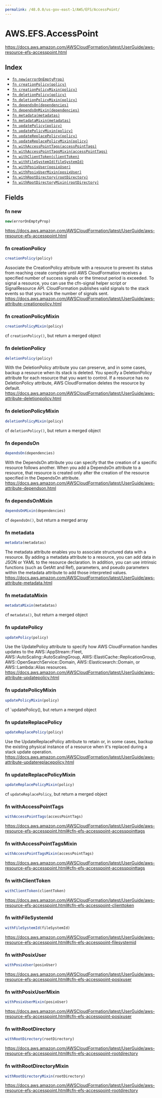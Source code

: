 ```yaml
---
permalink: /48.0.0/us-gov-east-1/AWS/EFS/AccessPoint/
---
```


# AWS.EFS.AccessPoint

https://docs.aws.amazon.com/AWSCloudFormation/latest/UserGuide/aws-resource-efs-accesspoint.html

## Index

* [`fn new(errorOnEmptyProp)`](#fn-new)
* [`fn creationPolicy(policy)`](#fn-creationpolicy)
* [`fn creationPolicyMixin(policy)`](#fn-creationpolicymixin)
* [`fn deletionPolicy(policy)`](#fn-deletionpolicy)
* [`fn deletionPolicyMixin(policy)`](#fn-deletionpolicymixin)
* [`fn dependsOn(dependencies)`](#fn-dependson)
* [`fn dependsOnMixin(dependencies)`](#fn-dependsonmixin)
* [`fn metadata(metadatas)`](#fn-metadata)
* [`fn metadataMixin(metadatas)`](#fn-metadatamixin)
* [`fn updatePolicy(policy)`](#fn-updatepolicy)
* [`fn updatePolicyMixin(policy)`](#fn-updatepolicymixin)
* [`fn updateReplacePolicy(policy)`](#fn-updatereplacepolicy)
* [`fn updateReplacePolicyMixin(policy)`](#fn-updatereplacepolicymixin)
* [`fn withAccessPointTags(accessPointTags)`](#fn-withaccesspointtags)
* [`fn withAccessPointTagsMixin(accessPointTags)`](#fn-withaccesspointtagsmixin)
* [`fn withClientToken(clientToken)`](#fn-withclienttoken)
* [`fn withFileSystemId(fileSystemId)`](#fn-withfilesystemid)
* [`fn withPosixUser(posixUser)`](#fn-withposixuser)
* [`fn withPosixUserMixin(posixUser)`](#fn-withposixusermixin)
* [`fn withRootDirectory(rootDirectory)`](#fn-withrootdirectory)
* [`fn withRootDirectoryMixin(rootDirectory)`](#fn-withrootdirectorymixin)

## Fields

### fn new

```ts
new(errorOnEmptyProp)
```

https://docs.aws.amazon.com/AWSCloudFormation/latest/UserGuide/aws-resource-efs-accesspoint.html

### fn creationPolicy

```ts
creationPolicy(policy)
```

Associate the CreationPolicy attribute with a resource to prevent its status from reaching create complete until AWS CloudFormation receives a specified number of success signals or the timeout period is exceeded. To signal a resource, you can use the cfn-signal helper script or SignalResource API. CloudFormation publishes valid signals to the stack events so that you track the number of signals sent. 
https://docs.aws.amazon.com/AWSCloudFormation/latest/UserGuide/aws-attribute-creationpolicy.html

### fn creationPolicyMixin

```ts
creationPolicyMixin(policy)
```

cf `creationPolicy()`, but return a merged object

### fn deletionPolicy

```ts
deletionPolicy(policy)
```

With the DeletionPolicy attribute you can preserve, and in some cases, backup a resource when its stack is deleted. You specify a DeletionPolicy attribute for each resource that you want to control. If a resource has no DeletionPolicy attribute, AWS CloudFormation deletes the resource by default. 
https://docs.aws.amazon.com/AWSCloudFormation/latest/UserGuide/aws-attribute-deletionpolicy.html

### fn deletionPolicyMixin

```ts
deletionPolicyMixin(policy)
```

cf `deletionPolicy()`, but return a merged object

### fn dependsOn

```ts
dependsOn(dependencies)
```

With the DependsOn attribute you can specify that the creation of a specific resource follows another. When you add a DependsOn attribute to a resource, that resource is created only after the creation of the resource specified in the DependsOn attribute. 
https://docs.aws.amazon.com/AWSCloudFormation/latest/UserGuide/aws-attribute-dependson.html

### fn dependsOnMixin

```ts
dependsOnMixin(dependencies)
```

cf `dependsOn()`, but return a merged array

### fn metadata

```ts
metadata(metadatas)
```

The metadata attribute enables you to associate structured data with a resource. By adding a metadata attribute to a resource, you can add data in JSON or YAML to the resource declaration. In addition, you can use intrinsic functions (such as GetAtt and Ref), parameters, and pseudo parameters within the metadata attribute to add those interpreted values. 
https://docs.aws.amazon.com/AWSCloudFormation/latest/UserGuide/aws-attribute-metadata.html

### fn metadataMixin

```ts
metadataMixin(metadatas)
```

cf `metadata()`, but return a merged object

### fn updatePolicy

```ts
updatePolicy(policy)
```

Use the UpdatePolicy attribute to specify how AWS CloudFormation handles updates to the AWS::AppStream::Fleet, AWS::AutoScaling::AutoScalingGroup, AWS::ElastiCache::ReplicationGroup, AWS::OpenSearchService::Domain, AWS::Elasticsearch::Domain, or AWS::Lambda::Alias resources. 
https://docs.aws.amazon.com/AWSCloudFormation/latest/UserGuide/aws-attribute-updatepolicy.html

### fn updatePolicyMixin

```ts
updatePolicyMixin(policy)
```

cf `updatePolicy(), but return a merged object

### fn updateReplacePolicy

```ts
updateReplacePolicy(policy)
```

Use the UpdateReplacePolicy attribute to retain or, in some cases, backup the existing physical instance of a resource when it's replaced during a stack update operation. 
https://docs.aws.amazon.com/AWSCloudFormation/latest/UserGuide/aws-attribute-updatereplacepolicy.html

### fn updateReplacePolicyMixin

```ts
updateReplacePolicyMixin(policy)
```

cf `updateReplacePolicy`, but return a merged object

### fn withAccessPointTags

```ts
withAccessPointTags(accessPointTags)
```

https://docs.aws.amazon.com/AWSCloudFormation/latest/UserGuide/aws-resource-efs-accesspoint.html#cfn-efs-accesspoint-accesspointtags

### fn withAccessPointTagsMixin

```ts
withAccessPointTagsMixin(accessPointTags)
```

https://docs.aws.amazon.com/AWSCloudFormation/latest/UserGuide/aws-resource-efs-accesspoint.html#cfn-efs-accesspoint-accesspointtags

### fn withClientToken

```ts
withClientToken(clientToken)
```

https://docs.aws.amazon.com/AWSCloudFormation/latest/UserGuide/aws-resource-efs-accesspoint.html#cfn-efs-accesspoint-clienttoken

### fn withFileSystemId

```ts
withFileSystemId(fileSystemId)
```

https://docs.aws.amazon.com/AWSCloudFormation/latest/UserGuide/aws-resource-efs-accesspoint.html#cfn-efs-accesspoint-filesystemid

### fn withPosixUser

```ts
withPosixUser(posixUser)
```

https://docs.aws.amazon.com/AWSCloudFormation/latest/UserGuide/aws-resource-efs-accesspoint.html#cfn-efs-accesspoint-posixuser

### fn withPosixUserMixin

```ts
withPosixUserMixin(posixUser)
```

https://docs.aws.amazon.com/AWSCloudFormation/latest/UserGuide/aws-resource-efs-accesspoint.html#cfn-efs-accesspoint-posixuser

### fn withRootDirectory

```ts
withRootDirectory(rootDirectory)
```

https://docs.aws.amazon.com/AWSCloudFormation/latest/UserGuide/aws-resource-efs-accesspoint.html#cfn-efs-accesspoint-rootdirectory

### fn withRootDirectoryMixin

```ts
withRootDirectoryMixin(rootDirectory)
```

https://docs.aws.amazon.com/AWSCloudFormation/latest/UserGuide/aws-resource-efs-accesspoint.html#cfn-efs-accesspoint-rootdirectory